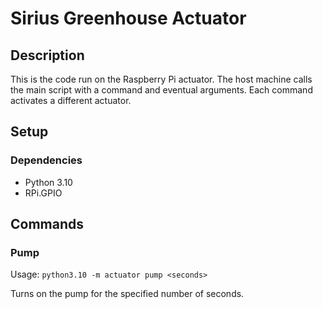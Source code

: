 # Sirius Greenhouse Actuator

## Description
This is the code run on the Raspberry Pi actuator.
The host machine calls the main script with a command and eventual arguments.
Each command activates a different actuator.

## Setup
### Dependencies
- Python 3.10
- RPi.GPIO

## Commands
### Pump
Usage: `python3.10 -m actuator pump <seconds>`

Turns on the pump for the specified number of seconds.
